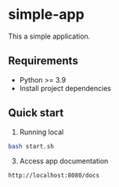 # simple-app
This a simple application.

## Requirements

- Python >= 3.9
- Install project dependencies

## Quick start

1. Running local

```bash
bash start.sh
```

3. Access app documentation

```bash
http://localhost:8080/docs
```

